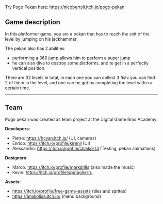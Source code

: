 Try Pogo Pekan here: https://nicobertoli.itch.io/pogo-pekan
## Game description
In this platformer game, you are a pekan that has to reach the exit of the level by jumping on his jackhammer.

The pekan also has 2 abilities:
* performing a 360 jump allows him to perform a super jump
* he can also dive to destroy some platforms, and to get in a perfectly vertical position.

There are 32 levels in total, in each one you can collect 3 fish: you can find 2 of them in the level, and one can be got by completing the level within a certain time.

---
## Team

Pogo pekan was created as team project at the Digital Game Bros Academy.

**Developers**:
* Pietro: https://hcyan.itch.io/ (UI, cameras)
* Enrico: https://itch.io/profile/kirenil (UI)
* Alessandro: https://itch.io/profile/chaiko-13 (Testing, pekan animations)

**Designers**:
* Marco: https://itch.io/profile/markdrills (also made the music)
* Kevin: https://itch.io/profile/spatagherru

**Assets**: 
* https://itch.io/profile/free-game-assets (tiles and sprites)
* https://anokolisa.itch.io/ (menu background)


